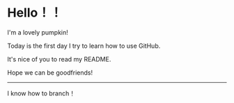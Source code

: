 # Hello！！
I'm a lovely pumpkin!

Today is the first day I try to learn how to use GitHub.

It's nice of you to read my README.

Hope we can be goodfriends!

---
I know how to branch！
